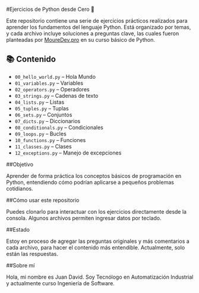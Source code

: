 #Ejercicios de Python desde Cero 🐍

Este repositorio contiene una serie de ejercicios prácticos realizados para aprender los fundamentos del lenguaje Python. Está organizado por temas, y cada archivo incluye soluciones a preguntas clave, las cuales fueron planteadas por [MoureDev.pro](https://mouredev.com) en su curso básico de Python.

## 📚 Contenido

- `00_hello_world.py` – Hola Mundo
- `01_variables.py` – Variables
- `02_operators.py` – Operadores
- `03_strings.py` – Cadenas de texto
- `04_lists.py` – Listas
- `05_tuples.py` – Tuplas
- `06_sets.py` – Conjuntos
- `07_dicts.py` – Diccionarios
- `08_conditionals.py` – Condicionales
- `09_loops.py` – Bucles
- `10_functions.py` – Funciones
- `11_classes.py` – Clases
- `12_exceptions.py` – Manejo de excepciones

##Objetivo

Aprender de forma práctica los conceptos básicos de programación en Python, entendiendo cómo podrían aplicarse a pequeños problemas cotidianos.

##Cómo usar este repositorio

Puedes clonarlo para interactuar con los ejercicios directamente desde la consola. Algunos archivos permiten ingresar datos por teclado.

##Estado

Estoy en proceso de agregar las preguntas originales y más comentarios a cada archivo, para hacer el contenido más entendible. Actualmente, solo están las respuestas.

##Sobre mí

Hola, mi nombre es Juan David.
Soy Tecnólogo en Automatización Industrial y actualmente curso Ingeniería de Software.